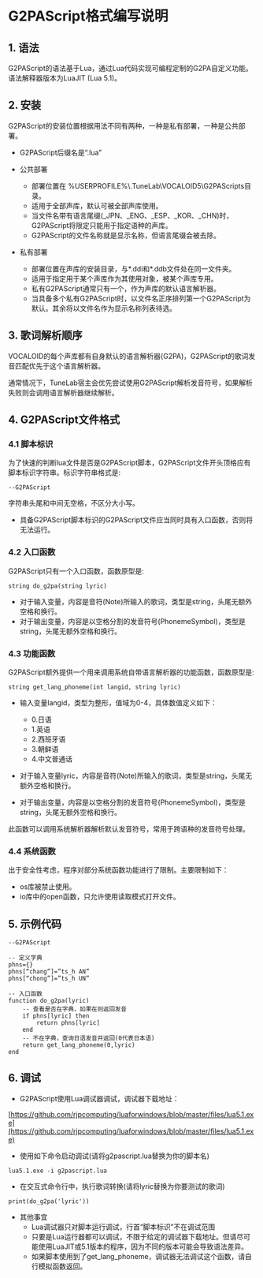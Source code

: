 # G2PAScript格式编写说明

## 1. 语法

G2PAScript的语法基于Lua，通过Lua代码实现可编程定制的G2PA自定义功能。语法解释器版本为LuaJIT (Lua 5.1)。

## 2. 安装

G2PAScript的安装位置根据用法不同有两种，一种是私有部署，一种是公共部署。

* G2PAScript后缀名是“.lua”
* 公共部署
  
  * 部署位置在 %USERPROFILE%\\.TuneLab\\VOCALOID5\\G2PAScripts目录。
  * 适用于全部声库，默认可被全部声库使用。
  * 当文件名带有语言尾缀(_JPN、_ENG、_ESP、_KOR、_CHN)时，G2PAScript将限定只能用于指定语种的声库。
  * G2PAScript的文件名称就是显示名称，但语言尾缀会被去除。
* 私有部署
  
  * 部署位置在声库的安装目录，与*.ddi和*.ddb文件处在同一文件夹。
  * 适用于指定用于某个声库作为其使用对象，被某个声库专用。
  * 私有G2PAScript通常只有一个，作为声库的默认语言解析器。
  * 当具备多个私有G2PAScript时，以文件名正序排列第一个G2PAScript为默认。其余将以文件名作为显示名称列表待选。

## 3. 歌词解析顺序

VOCALOID的每个声库都有自身默认的语言解析器(G2PA)，G2PAScript的歌词发音匹配优先于这个语言解析器。

通常情况下，TuneLab宿主会优先尝试使用G2PAScript解析发音符号，如果解析失败则会调用语言解析器继续解析。

## 4. G2PAScript文件格式

### 4.1 脚本标识

为了快速的判断lua文件是否是G2PAScript脚本，G2PAScript文件开头顶格应有脚本标识字符串。标识字符串格式是:

```
--G2PAScript
```

字符串头尾和中间无空格，不区分大小写。

* 具备G2PAScript脚本标识的G2PAScript文件应当同时具有入口函数，否则将无法运行。

### 4.2 入口函数

G2PAScript只有一个入口函数，函数原型是:

```
string do_g2pa(string lyric)
```

* 对于输入变量，内容是音符(Note)所输入的歌词，类型是string，头尾无额外空格和换行。
* 对于输出变量，内容是以空格分割的发音符号(PhonemeSymbol)，类型是string，头尾无额外空格和换行。

### 4.3 功能函数

G2PAScript额外提供一个用来调用系统自带语言解析器的功能函数，函数原型是:

```
string get_lang_phoneme(int langid, string lyric)
```

* 输入变量langid，类型为整形，值域为0-4，具体数值定义如下：
  
  * 0.日语
  * 1.英语
  * 2.西班牙语
  * 3.朝鲜语
  * 4.中文普通话
* 对于输入变量lyric，内容是音符(Note)所输入的歌词，类型是string，头尾无额外空格和换行。
* 对于输出变量，内容是以空格分割的发音符号(PhonemeSymbol)，类型是string，头尾无额外空格和换行。

此函数可以调用系统解析器解析默认发音符号，常用于跨语种的发音符号处理。

### 4.4 系统函数

出于安全性考虑，程序对部分系统函数功能进行了限制。主要限制如下：

* os库被禁止使用。
* io库中的open函数，只允许使用读取模式打开文件。

## 5. 示例代码

```
--G2PAScript

-- 定义字典
phns={}
phns[“chang”]=”ts_h AN”
phns[“chong”]=”ts_h UN”

-- 入口函数
function do_g2pa(lyric)
    -- 查看是否在字典，如果在则返回发音
    if phns[lyric] then
        return phns[lyric]
    end
    -- 不在字典，查询日语发音并返回(0代表日本语)
    return get_lang_phoneme(0,lyric)
end
```

## 6. 调试

* G2PAScript使用Lua调试器调试，调试器下载地址：

[https://github.com/rjpcomputing/luaforwindows/blob/master/files/lua5.1.exe](https://github.com/rjpcomputing/luaforwindows/blob/master/files/lua5.1.exe)


* 使用如下命令启动调试(请将g2pascript.lua替换为你的脚本名)

```
lua5.1.exe -i g2pascript.lua
```

* 在交互式命令行中，执行歌词转换(请将lyric替换为你要测试的歌词)

```
print(do_g2pa('lyric'))
```

* 其他事宜
  * Lua调试器只对脚本运行调试，行首“脚本标识”不在调试范围
  * 只要是Lua运行器都可以调试，不限于给定的调试器下载地址。但请尽可能使用LuaJIT或5.1版本的程序，因为不同的版本可能会导致语法差异。
  * 如果脚本使用到了get_lang_phoneme，调试器无法调试这个函数，请自行模拟函数返回。
